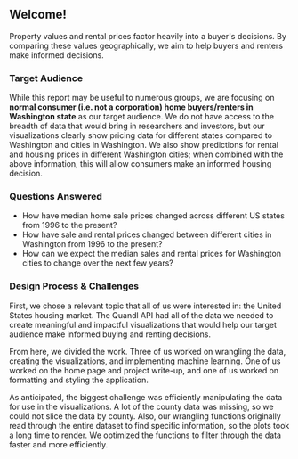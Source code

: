 ## Welcome!
Property values and rental prices factor heavily into a buyer's decisions. By comparing these values geographically, we aim to help buyers and renters make informed decisions.

### Target Audience
 While this report may be useful to numerous groups, we are focusing on **normal consumer (i.e. not a corporation) home buyers/renters in Washington state** as our target audience. We do not have access to the breadth of data that would bring in researchers and investors, but our visualizations clearly show pricing data for different states compared to Washington and cities in Washington. We also show predictions for rental and housing prices in different Washington cities; when combined with the above information, this will allow consumers make an informed housing decision.

### Questions Answered
* How have median home sale prices changed across different US states from 1996 to the present?
* How have sale and rental prices changed between different cities in Washington from 1996 to the present?
* How can we expect the median sales and rental prices for Washington cities to change over the next few years?

### Design Process & Challenges
First, we chose a relevant topic that all of us were interested in: the United States housing market. The Quandl API had all of the data we needed to create meaningful and impactful visualizations that would help our target audience make informed buying and renting decisions.

From here, we divided the work. Three of us worked on wrangling the data, creating the visualizations, and implementing machine learning. One of us worked on the home page and project write-up, and one of us worked on formatting and styling the application.

As anticipated, the biggest challenge was efficiently manipulating the data for use in the visualizations. A lot of the county data was missing, so we could not slice the data by county. Also, our wrangling functions originally read through the entire dataset to find specific information, so the plots took a long time to render. We optimized the functions to filter through the data faster and more efficiently.
